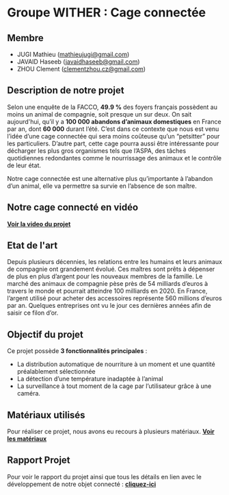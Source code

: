 # Groupe WITHER : Cage connectée 

## Membre 

- JUGI Mathieu (<mathieujugi@gmail.com>)
- JAVAID Haseeb (<javaidhaseeb@gmail.com>)
- ZHOU Clement (<clementzhou.cz@gmail.com>)

## Description de notre projet 

Selon une enquête de la FACCO, **49.9 %** des foyers français possèdent au moins un animal de compagnie, soit presque un sur deux.
On sait aujourd'hui, qu’il y a **100 000 abandons d’animaux domestiques** en France par an, dont **60 000** durant l’été.
C’est dans ce contexte que nous est venu l’idée d’une cage connectée qui sera moins coûteuse qu’un “petsitter” pour les particuliers.
D’autre part, cette cage pourra aussi être intéressante pour décharger les plus gros organismes tels que l’ASPA, des tâches quotidiennes redondantes comme le nourrissage des animaux et le contrôle de leur état.

Notre cage connectée est une alternative plus qu’importante à l’abandon d’un animal, elle va permettre sa survie en l’absence de son maître.
 

## Notre cage connecté en vidéo 

**[Voir la video du projet](https://www.youtube.com/watch?v=eaNtIvoYkC8&feature=youtu.be)** 

## Etat de l'art 

Depuis plusieurs décennies, les relations entre les humains et leurs animaux de compagnie ont grandement évolué.
Ces maîtres sont prêts à dépenser de plus en plus d’argent pour les nouveaux membres de la famille.
Le marché des animaux de compagnie pèse près de 54 milliards d’euros à travers le monde et pourrait atteindre 100 milliards en 2020.
En France, l’argent utilisé pour acheter des accessoires représente 560 millions d’euros par an. Quelques entreprises ont vu le jour ces dernières années afin de saisir ce filon d’or.

## Objectif du projet 

Ce projet possède **3 fonctionnalités principales** :

- La distribution automatique de nourriture à un moment et une quantité préalablement sélectionnée
- La détection d’une température inadaptée à l’animal
- La surveillance à tout moment de la cage par l’utilisateur grâce à une caméra.

## Matériaux utilisés 
Pour réaliser ce projet, nous avons eu recours à plusieurs matériaux. 
**[Voir les matériaux](https://github.com/institut-galilee/2020-WITHER/blob/master/doc/composants.md)**

## Rapport Projet 

Pour voir le rapport du projet ainsi que tous les détails en lien avec le développement de notre objet connecté : 
**[cliquez-ici](https://github.com/institut-galilee/2020-WITHER)**  


